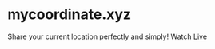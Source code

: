 mycoordinate.xyz
===========================

Share your current location perfectly and simply! Watch [Live](https://nuhil.github.io/mycoordinate.xyz/)
